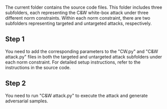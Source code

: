 The current folder contains the source code files. This folder includes three subfolders, each representing the C&W white-box attack under three different norm constraints. Within each norm constraint, there are two subfolders representing targeted and untargeted attacks, respectively.
## Step 1
You need to add the corresponding parameters to the "CW.py" and "C&W attack.py" files in both the targeted and untargeted attack subfolders under each norm constraint. For detailed setup instructions, refer to the instructions in the source code.
## Step 2
You need to run "C&W attack.py" to execute the attack and generate adversarial samples.
